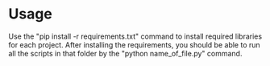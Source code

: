 # Usage
Use the "pip install -r requirements.txt" command to install required libraries for each project. After installing the requirements, you should be able to run all the scripts in that folder by the "python name_of_file.py" command.
